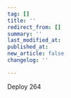 ```yaml
---
tag: []
title: ''
redirect_from: []
summary: ''
last_modified_at: 
published_at: 
new_article: false
changelog: ''

---
```

Deploy 264